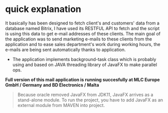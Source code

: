 # quick explanation

It basically has been designed to fetch client's and customers'
data from a database named Bitrix, I have used its RESTFUL API to fetch and the script is using this
data to get e-mail addresses of these clients.
The main goal of the application was to send marketing e-mails to these clients from the application
and to ease sales department's work during working hours, the e-mails are being sent
automatically thanks to application.

*  The application implements background-task class which is probably using and based on JAVA threading library of JavaFX to make parallel ops.

**Full version of this mail application is running succesfully at MLC Europe GmbH / Germany and BD Electronics / Malta**


> Because oracle removed JavaFX from JDK11, JavaFX arrives as a stand-alone module. 
> To run the project, you have to add JavaFX as an external module from MAVEN into project.
 

